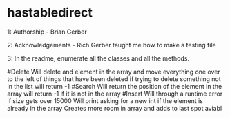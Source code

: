 # hastabledirect
1: Authorship - Brian Gerber

2: Acknowledgements - Rich Gerber taught me how to make a testing file

3: In the readme, enumerate all the classes and all the methods.

#Delete
Will delete and element in the array and move everything one over to the left of things that have been deleted
if trying to delete something not in the list will return -1
#Search
Will return the position of the element in the array
will return -1 if it is not in the array
#Insert 
Will through a runtime error if size gets over 15000
Will print asking for a new int if the element is already in the array
Creates more room in array and adds to last spot aviabl
